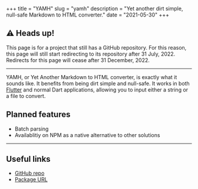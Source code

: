 +++
title = "YAMH"
slug = "yamh"
description = "Yet another dirt simple, null-safe Markdown to HTML converter."
date = "2021-05-30"
+++

## ⚠️ Heads up!
This page is for a project that still has a GitHub repository. For this reason, this page will still start redirecting to its repository after 31 July, 2022. Redirects for this page will cease after 31 December, 2022.

---

YAMH, or Yet Another Markdown to HTML converter, is exactly what it sounds like. It benefits from being dirt simple and null-safe. It works in both [Flutter](https://flutter.dev) and normal Dart applications, allowing you to input either a string or a file to convert.

## Planned features
- Batch parsing
- Availablitiy on NPM as a native alternative to other solutions

---

## Useful links
- [GitHub repo](https://github.com/doamatto/yamh)
- [Package URL](https://pub.dev/packages/yamh)
